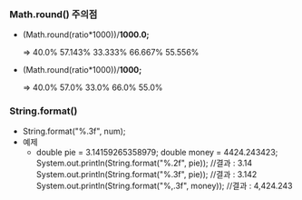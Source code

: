 ### Math.round() 주의점

* (Math.round(ratio*1000))/**1000.0;**

  => 40.0%
  57.143%
  33.333%
  66.667%
  55.556%

* (Math.round(ratio*1000))/**1000;**

  => 40.0%
  57.0%
  33.0%
  66.0%
  55.0%



### String.format()

* String.format("%.3f", num);
* 예제
  * double pie = 3.14159265358979; double money = 4424.243423; System.out.println(String.format("%.2f", pie)); //결과 : 3.14 System.out.println(String.format("%.3f", pie)); //결과 : 3.142 System.out.println(String.format("%,.3f", money)); //결과 : 4,424.243



